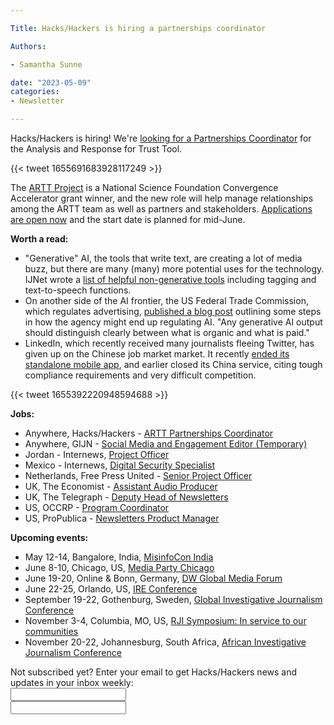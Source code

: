 ```yaml
---

Title: Hacks/Hackers is hiring a partnerships coordinator

Authors: 

- Samantha Sunne

date: "2023-05-09" 
categories: 
- Newsletter 

---
```


Hacks/Hackers is hiring! We're [looking for a Partnerships Coordinator](https://www.hackshackers.com/news/2023/05/hacks-hackers-hiring-partnerships-coordinator/) for the Analysis and Response for Trust Tool.

{{< tweet 1655691683928117249 >}}

The [ARTT Project](https://artt.cs.washington.edu/) is a National Science Foundation Convergence Accelerator grant winner, and the new role will help manage relationships among the ARTT team as well as partners and stakeholders. [Applications are open now](https://docs.google.com/forms/u/2/d/e/1FAIpQLSdFU39ROO22LyoRvoLkcVCJUDxavt0e-crINnQgZhOTXj9Rog/viewform?usp=send_form) and the start date is planned for mid-June.

**Worth a read:**



* "Generative" AI, the tools that write text, are creating a lot of media buzz, but there are many (many) more potential uses for the technology. IJNet wrote a [list of helpful non-generative tools](https://ijnet.org/en/story/non-writing-ai-tools-every-journalist-should-know-about) including tagging and text-to-speech functions.
* On another side of the AI frontier, the US Federal Trade Commission, which regulates advertising, [published a blog post](https://www.ftc.gov/business-guidance/blog/2023/05/luring-test-ai-engineering-consumer-trust) outlining some steps in how the agency might end up regulating AI. "Any generative AI output should distinguish clearly between what is organic and what is paid."
* LinkedIn, which recently received many journalists fleeing Twitter, has given up on the Chinese job market market. It recently [ended its standalone mobile app](https://techcrunch.com/2023/05/08/linkedin-layoffs/), and earlier closed its China service, citing tough compliance requirements and very difficult competition.

{{< tweet 1655392220948594688 >}} 

**Jobs:**



* Anywhere, Hacks/Hackers - [ARTT Partnerships Coordinator](https://www.hackshackers.com/news/2023/05/hacks-hackers-hiring-partnerships-coordinator/)
* Anywhere, GIJN - [Social Media and Engagement Editor (Temporary)](https://www.ire.org/job-center/social-media-and-engagement-editor-temporary/)
* Jordan - Internews, [Project Officer](https://gfmd.info/careers/internews-project-officer-jordan/)
* Mexico - Internews, [Digital Security Specialist](https://phf.tbe.taleo.net/phf04/ats/careers/v2/viewRequisition?org=INTERNEWS&cws=38&rid=2006)
* Netherlands, Free Press United - [Senior Project Officer](https://www.freepressunlimited.org/en/jobs/senior-project-officer-32-hours-week)
* UK, The Economist - [Assistant Audio Producer](https://www.cisionjobs.co.uk/job/110059/the-economist-babbage-assistant-audio-producer/?LinkSource=PremiumListing)
* UK, The Telegraph - [Deputy Head of Newsletters](https://www.cisionjobs.co.uk/job/110123/the-telegraph-deputy-head-of-newsletters/)
* US, OCCRP - [Program Coordinator](https://www.occrp.org/en/occrp-jobs/program-coordinator)
* US, ProPublica - [Newsletters Product Manager](https://boards.greenhouse.io/propublica/jobs/4070284006)

**Upcoming events:**



* May 12-14, Bangalore, India, [MisinfoCon India](https://www.misinfoconindia.com/home)
* June 8-10, Chicago, US, [Media Party Chicago](https://blog.mediaparty.info/media-party-is-going-global-next-step-chicago-6-8-june-2023-88ae56ffc83f)
* June 19-20, Online & Bonn, Germany, [DW Global Media Forum](https://corporate.dw.com/en/overcoming-divisions-dw-global-media-forum-2023/a-63990322)
* June 22-25, Orlando, US, [IRE Conference](https://www.ire.org/event/2023-ire-conference/)
* September 19-22, Gothenburg, Sweden, [Global Investigative Journalism Conference](https://gijc2023.org/)
* November 3-4, Columbia, MO, US, [RJI Symposium: In service to our communities](https://rji.submittable.com/submit/254162/rji-symposium-in-service-to-our-communities)
* November 20-22, Johannesburg, South Africa, [African Investigative Journalism Conference](https://aijc.africa/)

<div id="mc_embed_signup"><form id="mc-embedded-subscribe-form" class="validate" action="//hackshackers.us1.list-manage.com/subscribe/post?u=c56f2e53d5ed6ef87f8aaa75c&amp;id=fb2bc6f10b" method="post" name="mc-embedded-subscribe-form" novalidate="" target="_blank">

<div id="mc_embed_signup_scroll">

<div class="mc-field-group"><label for="mce-EMAIL">Not subscribed yet? Enter your email to get Hacks/Hackers news and updates in your inbox weekly:  </label></div>

<div class="mc-field-group"><input id="mce-EMAIL" class="required email" name="EMAIL" type="email" value="" /></div>

<!-- real people should not fill this in and expect good things - do not remove this or risk form bot signups-->

<div style="position: absolute; left: -5000px;"><input tabindex="-1" name="b_c56f2e53d5ed6ef87f8aaa75c_fb2bc6f10b" type="text" value="" /></div>

<div class="clear"><input id="mc-embedded-subscribe" class="button" name="subscribe" typ

